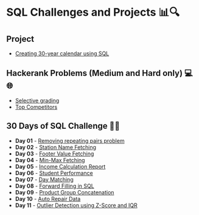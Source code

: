 # SQL Challenges and Projects 📊🔍

## Project
* [Creating 30-year calendar using SQL](https://github.com/Napster8/mysql/blob/Napster8/raghutapas12/calender/calender_table_creation.sql)

## Hackerank Problems (Medium and Hard only) 💻🌐
* [Selective grading](#)
* [Top Competitors](#)

## 30 Days of SQL Challenge 📅🔥

* **Day 01** - [Removing repeating pairs problem](https://github.com/Napster8/mysql/blob/Napster8/raghutapas12/day_01_challenge.sql)
* **Day 02** - [Station Name Fetching](https://github.com/Napster8/mysql/blob/Napster8/raghutapas12/day_02_challenge.sql)
* **Day 03** - [Footer Value Fetching](https://github.com/Napster8/mysql/blob/Napster8/raghutapas12/day_03_challenge.sql)
* **Day 04** - [Min-Max Fetching](https://github.com/Napster8/mysql/blob/Napster8/raghutapas12/day_04_challenge.sql)
* **Day 05** - [Income Calculation Report](https://github.com/Napster8/mysql/blob/Napster8/raghutapas12/day_05_challenge.sql)
* **Day 06** - [Student Performance](https://github.com/Napster8/mysql/blob/Napster8/raghutapas12/day_06_challenge.sql)
* **Day 07** - [Day Matching](https://github.com/Napster8/mysql/blob/Napster8/raghutapas12/day_07_challenge.sql)
* **Day 08** - [Forward Filling in SQL](https://github.com/Napster8/mysql/blob/Napster8/raghutapas12/day_08_challenge.sql)
* **Day 09** - [Product Group Concatenation](https://github.com/Napster8/mysql/blob/Napster8/raghutapas12/day_09_challenge.sql)
* **Day 10** - [Auto Repair Data](https://github.com/Napster8/mysql/blob/Napster8/raghutapas12/day_10_challenge.sql)
* **Day 11** - [Outlier Detection using Z-Score and IQR](https://github.com/Napster8/mysql/blob/Napster8/raghutapas12/day_11_challenge.sql)
